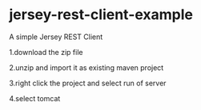 # jersey-rest-client-example
A simple Jersey REST Client

1.download the zip file

2.unzip and import it as existing maven project

3.right click the project and select run of server

4.select tomcat
